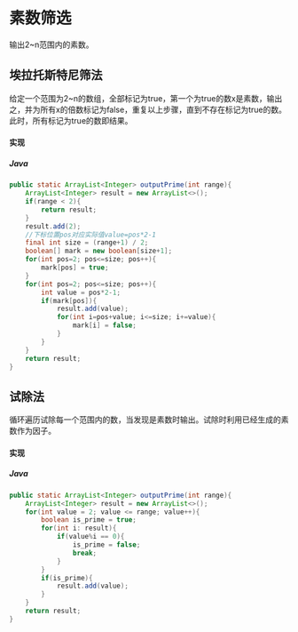 # 素数筛选

输出2~n范围内的素数。

## 埃拉托斯特尼筛法

给定一个范围为2~n的数组，全部标记为true，第一个为true的数x是素数，输出之，并为所有x的倍数标记为false，重复以上步骤，直到不存在标记为true的数。此时，所有标记为true的数即结果。

#### 实现

##### Java
``` Java
public static ArrayList<Integer> outputPrime(int range){
	ArrayList<Integer> result = new ArrayList<>();
	if(range < 2){
		return result;
	}
	result.add(2);
	//下标位置pos对应实际值value=pos*2-1
	final int size = (range+1) / 2;
	boolean[] mark = new boolean[size+1];
	for(int pos=2; pos<=size; pos++){
		mark[pos] = true;
	}
	for(int pos=2; pos<=size; pos++){
		int value = pos*2-1;
		if(mark[pos]){
			result.add(value);      
			for(int i=pos+value; i<=size; i+=value){
				mark[i] = false;
			}
		}
	}
	return result;
}
```

## 试除法
循环遍历试除每一个范围内的数，当发现是素数时输出。试除时利用已经生成的素数作为因子。

#### 实现

##### Java
``` Java
public static ArrayList<Integer> outputPrime(int range){
	ArrayList<Integer> result = new ArrayList<>();
	for(int value = 2; value <= range; value++){
		boolean is_prime = true;
		for(int i: result){
			if(value%i == 0){
				is_prime = false;
				break;
			}
		}
		if(is_prime){
			result.add(value);
		}
	}
	return result;
}
```
